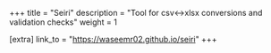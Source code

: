 +++
title = "Seiri"
description = "Tool for csv<->xlsx conversions and validation checks" 
weight = 1

[extra]
link_to = "https://waseemr02.github.io/seiri"
+++